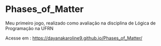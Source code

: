 # Phases_of_Matter


Meu primeiro jogo, realizado como avaliação na disciplina de Lógica de Programação na UFRN

Acesse em : https://dayanakaroline9.github.io/Phases_of_Matter/
